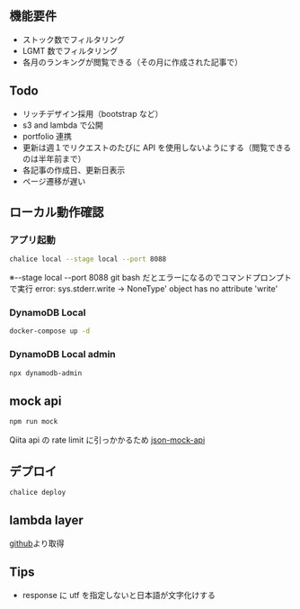 ## 機能要件

- ストック数でフィルタリング
- LGMT 数でフィルタリング
- 各月のランキングが閲覧できる（その月に作成された記事で）

## Todo

- リッチデザイン採用（bootstrap など）
- s3 and lambda で公開
- portfolio 連携
- 更新は週１でリクエストのたびに API を使用しないようにする（閲覧できるのは半年前まで）
- 各記事の作成日、更新日表示
- ページ遷移が遅い

## ローカル動作確認

### アプリ起動

```bash
chalice local --stage local --port 8088
```

※--stage local --port 8088
git bash だとエラーになるのでコマンドプロンプトで実行
error: sys.stderr.write → NoneType' object has no attribute 'write'

### DynamoDB Local

```bash
docker-compose up -d
```

### DynamoDB Local admin

```bash
npx dynamodb-admin
```

## mock api

```bash
npm run mock
```

Qiita api の rate limit に引っかかるため
[json-mock-api](https://www.npmjs.com/package/json-mock-api#usage)

## デプロイ

```bash
chalice deploy
```

## lambda layer

[github](https://github.com/keithrozario/Klayers/tree/master/deployments/python3.9)より取得

## Tips

- response に utf を指定しないと日本語が文字化けする
